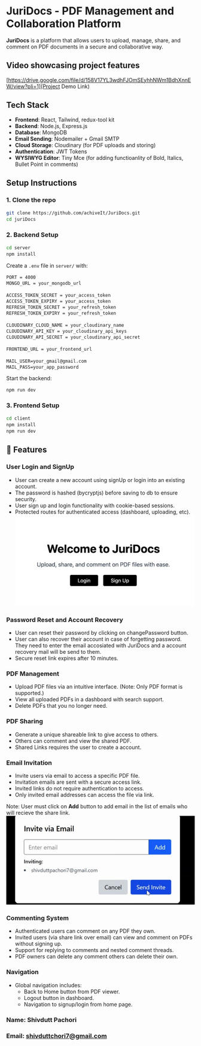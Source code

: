 # JuriDocs - PDF Management and Collaboration Platform

**JuriDocs** is a platform that allows users to upload, manage, share, and comment on PDF documents in a secure and collaborative way.

## Video showcasing project features
[https://drive.google.com/file/d/158V17YL3wdhFJOmSEyhhNWm1BdhXnnEW/view?pli=1](Project Demo Link)

## Tech Stack

- **Frontend**: React, Tailwind, redux-tool kit
- **Backend**: Node.js, Express.js
- **Database**: MongoDB
- **Email Sending**: Nodemailer + Gmail SMTP
- **Cloud Storage**: Cloudinary (for PDF uploads and storing)
- **Authentication**: JWT  Tokens
- **WYSIWYG Editor**: Tiny Mce (for adding functioanlity of Bold, Italics, Bullet Point in comments)

##  Setup Instructions

### 1. Clone the repo

```bash
git clone https://github.com/achiveIt/JuriDocs.git
cd juriDocs
```

### 2. Backend Setup

```bash
cd server
npm install
```

Create a `.env` file in `server/` with:

```
PORT = 4000
MONGO_URL = your_mongodb_url

ACCESS_TOKEN_SECRET = your_access_token
ACCESS_TOKEN_EXPIRY = your_access_token
REFRESH_TOKEN_SECRET = your_refresh_token
REFRESH_TOKEN_EXPIRY = your_refresh_token

CLOUDINARY_CLOUD_NAME = your_cloudinary_name
CLOUDINARY_API_KEY = your_cloudinary_api_keys
CLOUDINARY_API_SECRET = your_cloudinary_api_secret

FRONTEND_URL = your_frontend_url

MAIL_USER=your_gmail@gmail.com
MAIL_PASS=your_app_password
```

Start the backend:

```bash
npm run dev
```

### 3. Frontend Setup

```bash
cd client
npm install
npm run dev
```

## 🚀 Features

### User Login and SignUp
- User can create a new account using signUp or login into an existing account.
- The password is hashed (bycryptjs) before saving to db to ensure security.
- User sign up and login functionality with cookie-based sessions.
- Protected routes for authenticated access (dashboard, uploading, etc).
![Home Page](./images/loginSignUp.jpeg)


### Password Reset and Account Recovery
- User can reset their password by clicking on changePassword button.
- User can also recover their account in case of forgetting password. They need to enter the email accosiated with JuriDocs and a account recovery mail will be send to them.
- Secure reset link expires after 10 minutes.

### PDF Management
- Upload PDF files via an intuitive interface. (Note: Only PDF format is supported.)
- View all uploaded PDFs in a dashboard with search support.
- Delete PDFs that you no longer need.

### PDF Sharing
- Generate a unique shareable link to give access to others.
- Others can comment and view the shared PDF.
- Shared Links requires the user to create a account.

### Email Invitation
- Invite users via email to access a specific PDF file.
- Invitation emails are sent with a secure access link.
- Invited links do not require authentication to access.
- Only invited email addresses can access the file via link.

Note: User must click on **Add** button to add email in the list of emails who will recieve the share link.
![Email Invite](./images/inviteViaEmail.jpeg)

### Commenting System
- Authenticated users can comment on any PDF they own.
- Invited users (via share link over email) can view and comment on PDFs without signing up.
- Support for replying to comments and nested comment threads.
- PDF owners can delete any comment others can delete their own.

### Navigation
- Global navigation includes:
  - Back to Home button from PDF viewer.
  - Logout button in dashboard.
  - Navigation to signup/login from home page.



### Name: Shivdutt Pachori
### Email: shivduttchori7@gmail.com
